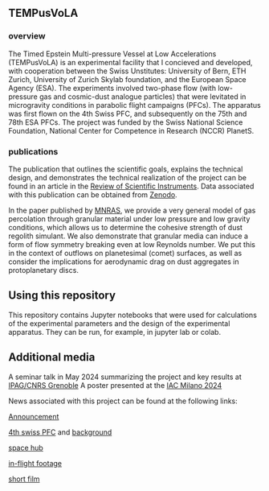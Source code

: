 ## TEMPusVoLA
### overview

The Timed Epstein Multi-pressure Vessel at Low Accelerations (TEMPusVoLA) is an experimental facility that I concieved and developed, with cooperation between the Swiss Unstitutes: University of Bern, ETH Zurich, University of Zurich Skylab foundation, and the European Space Agency (ESA). The experiments involved two-phase flow (with low-pressure gas and cosmic-dust analogue particles) that were levitated in microgravity conditions in parabolic flight campaigns (PFCs). The apparatus was first flown on the 4th Swiss PFC, and subsequently on the 75th and 78th ESA PFCs. The project was funded by the Swiss National Science Foundation, National Center for Competence in Research (NCCR) PlanetS.  

### publications
The publication that outlines the scientific goals, explains the technical design, and demonstrates the technical realization of the project can be found in an article in the [Review of Scientific Instruments](https://pubs.aip.org/aip/rsi/article/93/10/104502/2845048/TEMPus-VoLA-The-timed-Epstein-multi-pressure). Data associated with this publication can be obtained from [Zenodo](https://doi.org/10.5281/zenodo.7556637). 

In the paper published by [MNRAS](https://doi.org/10.1093/mnras/stae1898), we provide a very general model of gas percolation through granular material under low pressure and low gravity conditions, which allows us to determine the cohesive strength of dust regolith simulant. We also demonstrate that granular media can induce a form of flow symmetry breaking even at low Reynolds number. We put this in the context of outflows on planetesimal (comet) surfaces, as well as consider the implications for aerodynamic drag on dust aggregates in protoplanetary discs. 


## Using this repository

This repository contains Jupyter notebooks that were used for calculations of the experimental parameters and the design of the experimental apparatus. They can be run, for example, in jupyter lab or colab.     

## Additional media 

A seminar talk in May 2024 summarizing the project and key results at [IPAG/CNRS Grenoble](https://cloud.univ-grenoble-alpes.fr/s/3ZryWNditsdHcmq)
A poster presented at the [IAC Milano 2024](iac2024-iaf.ipostersessions.com/Default.aspx?s=98-4E-BD-6E-28-91-4C-02-FC-BC-81-B4-02-4C-C4-94)

News associated with this project can be found at the following links: 

[Announcement](https://nccr-planets.ch/blog/2019/12/12/new-initiatives/)

[4th swiss PFC](https://nccr-planets.ch/blog/2020/06/15/planetary-research-in-weightlessness/) and [background](https://www.news.uzh.ch/de/articles/2020/Parabelflug.html)

[space hub](https://www.youtube.com/watch?v=zMunyVKWdes)

[in-flight footage](https://www.youtube.com/watch?v=X-Z_nGzdcfk)

[short film](https://magicsciencepro.com/dustpuzzles)




 
